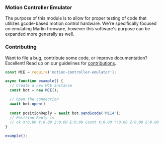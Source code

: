 ### Motion Controller Emulator

The purpose of this module is to allow for proper testing of code that utilizes gcode-based motion control hardware. We're specifically focused on emulating Marlin firmware, however this software's purpose can be expanded more generally as well.  


### Contributing
Want to file a bug, contribute some code, or improve documentation? Excellent! Read up on our guidelines for [contributions](./CONTRIBUTING.md).


``` js
const MCE = require('motion-controller-emulator');

async function example() {
  // Create a new MCE instance
  const bot = new MCE();

  // Open the connection
  await bot.open()
  
  const positionReply = await bot.sendGcode('M114');
  // Position Reply is
  // ok X:0.00 Y:0.00 Z:0.00 E:0.00 Count X:0.00 Y:0.00 Z:0.00 E:0.00 
}

example();
```

